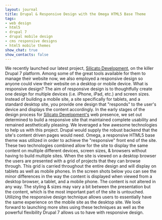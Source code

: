 ```yaml
---
layout: journal
title: Drupal & Responsive Design with the Omega HTML5 Base Theme
tags: 
- web design
- html5
- drupal 7
- drupal mobile design
- cms responsive designs
- html5 mobile themes
show_chat: true
show_contacts: false
---
```


We recently launched our latest project, <a href="http://www.silicatodevelopment.com" target="_blank">Silicato Development</a>, on the killer Drupal 7 platform. Among some of the great tools available for them to manage their website now, we also employed a responsive design so anyone could view their website on a desktop or mobile device. What is responsive design? The aim of responsive design is to thoughtfully create one design for multiple devices (i.e. iPhone, iPad, etc.) and screen sizes. Instead of building a mobile site, a site specifically for tablets, and a standard desktop site, you provide one design that "responds" to the user's device and displays the content accordingly. <a href="http://www.silicatodevelopment.com" target="_blank"></a> In the early stages of the design process for <a href="http://www.silicatodevelopment.com" target="_blank">Silicato Development's</a> web presence, we set out determined to build a responsive site that maintained complete usability and remained aesthetically pleasing. We leveraged a few awesome technologies to help us with this project. Drupal would supply the robust backend that the site's content driven pages would need. Omega, a responsive HTML5 base theme was utilized in order to achieve the "responsive" front end of the site. These two technologies combined allow for the site to display the same content on multiple different devices, screen sizes, &amp; browsers without having to build multiple sites. When the site is viewed on a desktop browser the users are presented with a grid of projects that they can browse through. This grid is carried throughout the entire design and will display on tablets as well as mobile phones. In the screen shots below you can see the minor differences in the way the content is displayed when viewed from a desktop browser, a tablet, and a mobile phone. The content is not altered in any way. The styling &amp; sizes may vary a bit between the presentation but the content, which is the most important part of the site is untouched. Utilizing the responsive design technique allows users to essentially have the same experience on the mobile site as the desktop site. <a href="http://www.silicatodevelopment.com" target="_blank"></a> <a href="http://www.silicatodevelopment.com" target="_blank"></a> We look forward to launching more sites using these techniques as well as the powerful flexibility Drupal 7 allows us to have with responsive design.